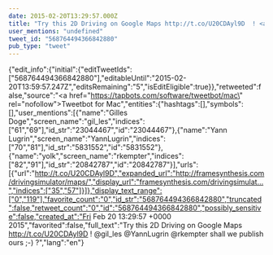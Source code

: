 ```yaml
---
date: 2015-02-20T13:29:57.000Z
title: "Try this 2D Driving on Google Maps http://t.co/U20CDAyl9D  ! <a href='http://twitter.com/gil_les'>@gil_les</a> <a href='http://twitter.com/YannLugrin'>@YannLugrin</a> <a href='http://twitter.com/rkempter'>@rkempter</a> shall we publish ours ;-) ?″"
user_mentions: "undefined"
tweet_id: "568764494366842880"
pub_type: "tweet"
---
```

{"edit_info":{"initial":{"editTweetIds":["568764494366842880"],"editableUntil":"2015-02-20T13:59:57.247Z","editsRemaining":"5","isEditEligible":true}},"retweeted":false,"source":"<a href=\"https://tapbots.com/software/tweetbot/mac\" rel=\"nofollow\">Tweetbot for Mac</a>","entities":{"hashtags":[],"symbols":[],"user_mentions":[{"name":"Gilles Doge","screen_name":"gil_les","indices":["61","69"],"id_str":"23044467","id":"23044467"},{"name":"Yann Lugrin","screen_name":"YannLugrin","indices":["70","81"],"id_str":"5831552","id":"5831552"},{"name":"yolk","screen_name":"rkempter","indices":["82","91"],"id_str":"20842787","id":"20842787"}],"urls":[{"url":"http://t.co/U20CDAyl9D","expanded_url":"http://framesynthesis.com/drivingsimulator/maps/","display_url":"framesynthesis.com/drivingsimulat…","indices":["35","57"]}]},"display_text_range":["0","119"],"favorite_count":"0","id_str":"568764494366842880","truncated":false,"retweet_count":"0","id":"568764494366842880","possibly_sensitive":false,"created_at":"Fri Feb 20 13:29:57 +0000 2015","favorited":false,"full_text":"Try this 2D Driving on Google Maps http://t.co/U20CDAyl9D  ! @gil_les @YannLugrin @rkempter shall we publish ours ;-) ?","lang":"en"}
